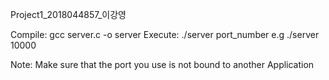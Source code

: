 Project1_2018044857_이강영

Compile:
	gcc server.c -o server
Execute:
	./server port_number          		e.g ./server 10000
	
Note:
	Make sure that the port you use is not bound to another Application

